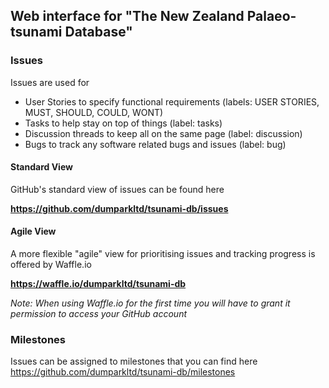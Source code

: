 ## Web interface for "The New Zealand Palaeo-tsunami Database"

### Issues
Issues are used for 
- User Stories to specify functional requirements (labels: USER STORIES, MUST, SHOULD, COULD, WONT)
- Tasks to help stay on top of things (label: tasks)
- Discussion threads to keep all on the same page (label: discussion)
- Bugs to track any software related bugs and issues (label: bug)

#### Standard View

GitHub's standard view of issues can be found here

__https://github.com/dumparkltd/tsunami-db/issues__

#### Agile View

A more flexible "agile" view for prioritising issues and tracking progress is offered by Waffle.io

__https://waffle.io/dumparkltd/tsunami-db__

_Note: When using Waffle.io for the first time you will have to grant it permission to access your GitHub account_


### Milestones
Issues can be assigned to milestones that you can find here
https://github.com/dumparkltd/tsunami-db/milestones
